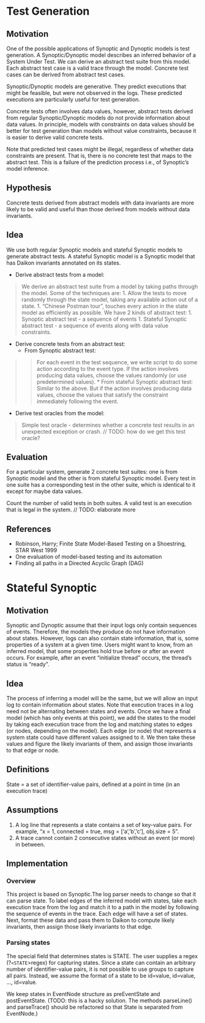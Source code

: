 # Test Generation #
## Motivation ##

One of the possible applications of Synoptic and Dynoptic models is test generation. A Synoptic/Dynoptic model describes an inferred behavior of a System Under Test. We can derive an abstract test suite from this model. Each abstract test case is a valid trace through the model. Concrete test cases can be derived from abstract test cases.

Synoptic/Dynoptic models are generative. They predict executions that might be feasible, but were not observed in the logs. These predicted executions are particularly useful for test generation.

Concrete tests often involves data values, however, abstract tests derived from regular Synoptic/Dynoptic models do not provide information about data values. In principle, models with constraints on data values should be better for test generation than models without value constraints, because it is easier to derive valid concrete tests.

Note that predicted test cases might be illegal, regardless of whether data constraints are present. That is, there is no concrete test that maps to the abstract test. This is a failure of the prediction process i.e., of Synoptic’s model inference.

## Hypothesis ##

Concrete tests derived from abstract models with data invariants are more likely to be valid and useful than those derived from models without data invariants.

## Idea ##

We use both regular Synoptic models and stateful Synoptic models to generate abstract tests. A stateful Synoptic model is a Synoptic model that has Daikon invariants annotated on its states.
  * Derive abstract tests from a model:
> We derive an abstract test suite from a model by taking paths through the model. Some of the techniques are:
    1. Allow the tests to move randomly through the state model, taking any available action out of a state.
    1. “Chinese Postman tour”, touches every action in the state model as efficiently as possible.
> We have 2 kinds of abstract test:
    1. Synoptic abstract test - a sequence of events
    1. Stateful Synoptic abstract test - a sequence of events along with data value constraints.
  * Derive concrete tests from an abstract test:
    * From Synoptic abstract test:
> > For each event in the test sequence, we write script to do some action according to the event type. If the action involves producing data values, choose the values randomly (or use predetermined values).
    * From stateful Synoptic abstract test:
> > Similar to the above. But if the action involves producing data values, choose the values that satisfy the constraint immediately following the event.
  * Derive test oracles from the model:

> Simple test oracle - determines whether a concrete test results in an unexpected exception or crash.
> // TODO: how do we get this test oracle?

## Evaluation ##

For a particular system, generate 2 concrete test suites: one is from Synoptic model and the other is from stateful Synoptic model. Every test in one suite has a corresponding test in the other suite, which is identical to it except for maybe data values.

Count the number of valid tests in both suites. A valid test is an execution that is legal in the system.
// TODO: elaborate more

## References ##

  * Robinson, Harry; Finite State Model-Based Testing on a Shoestring, STAR West 1999
  * One evaluation of model-based testing and its automation
  * Finding all paths in a Directed Acyclic Graph (DAG)

# Stateful Synoptic #
## Motivation ##

Synoptic and Dynoptic assume that their input logs only contain sequences of events. Therefore, the models they produce do not have information about states. However, logs can also contain state information, that is, some properties of a system at a given time. Users might want to know, from an inferred model, that some properties hold true before or after an event occurs. For example, after an event “initialize thread” occurs, the thread’s status is “ready”.

## Idea ##

The process of inferring a model will be the same, but we will allow an input log to contain information about states. Note that execution traces in a log need not be alternating between states and events. Once we have a final model (which has only events at this point), we add the states to the model by taking each execution trace from the log and matching states to edges (or nodes, depending on the model). Each edge (or node) that represents a system state could have different values assigned to it. We then take these values and figure the likely invariants of them, and assign those invariants to that edge or node.


## Definitions ##

State = a set of identifier-value pairs, defined at a point in time (in an execution trace)

## Assumptions ##

  1. A log line that represents a state contains a set of key-value pairs. For example, “x = 1, connected = true, msg = [‘a’,’b’,’c’], obj.size = 5”.
  1. A trace cannot contain 2 consecutive states without an event (or more) in between.


## Implementation ##

### Overview ###

This project is based on Synoptic.The log parser needs to change so that it can parse state. To label edges of the inferred model with states, take each execution trace from the log and match it to a path in the model by following the sequence of events in the trace. Each edge will have a set of states. Next, format these data and pass them to Daikon to compute likely invariants, then assign those likely invariants to that edge.

### Parsing states ###

The special field that determines states is STATE. The user supplies a regex (?`<STATE`>regex) for capturing states. Since a state can contain an arbitrary number of identifier-value pairs, it is not possible to use groups to capture all pairs. Instead, we assume the format of a state to be id=value, id=value, …, id=value.

We keep states in EventNode structure as preEventState and postEventState. (TODO: this is a hacky solution. The methods parseLine() and parseTrace() should be refactored so that State is separated from EventNode.)
